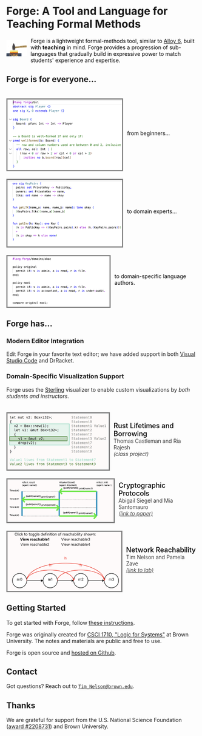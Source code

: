 <style>
.showcase {
    display: flex;
    flex-direction: column;
    flex-wrap: wrap;
}   
.example {
    color: black;
    display: flex;
    align-items:center;
    margin-top: 10px;
}
.vizimg {
    color: gray;
    float: left;
    margin-top: 10px;
    border-style: solid;
    width: 60%;
}
.logoimg {
    color: gray;
    float: left;
    margin-top: -10px;
    /* border-style: solid; */
    width: 35%;
}
.viztext {
    display: flex;
    flex-direction: column;
}
.vizlabel {
    color: black;
    float: left;
    font-weight: 500;
    font-size:large;
    margin-left: 10px;
}
.vizauthor {
    color: black;
    float: left;
    font-weight: 300;
    margin-left: 10px;
}
.viznote {
    color: black;
    float: left;
    /* font-weight: 300; */
    margin-left: 10px;
}
.vizpub {
    color: black;
    float: left;
    font-weight: 300;
    font-style:italic;
    margin-left: 10px;
}
</style>

# Forge: A Tool and Language for Teaching Formal Methods

<div class="example">
  <div class="logoimg"><img src="./img/logo_trimmed.png"/></div> 
  <div class="viztext">
    <div class="viznote">Forge is a lightweight formal-methods tool, similar to <a href="https://alloytools.org">Alloy 6</a>, built with <b>teaching</b> in mind. Forge provides a progression of sub-languages that gradually build in expressive power to match students' experience and expertise. 
    </div>
  </div>
</div>

<!-- <img src="img/logo_trimmed.png" width=30%></img> -->


## Forge is for everyone...

<div class="showcase">

<div class="example">
  <div class="vizimg"><img src="./img/ttt_vscode.png"/></div> 
  <div class="viztext">
    <div class="viznote">from beginners...</div>
  </div>
</div>

<div class="example">
  <div class="vizimg"><img src="./img/crypto_vscode.png"/></div> 
  <div class="viztext">
    <div class="viznote">to domain experts...</div>
  </div>
</div>

<div class="example">
  <div class="vizimg"><img src="./img/abac_vscode.png"/></div> 
  <div class="viztext">
    <div class="viznote">to domain-specific language authors.</div>
  </div>
</div>
</div>

## Forge has...

### Modern Editor Integration

Edit Forge in your favorite text editor; we have added support in both [Visual Studio Code](https://marketplace.visualstudio.com/items?itemName=SiddharthaPrasad.forge-language-server) and DrRacket. 

### Domain-Specific Visualization Support

Forge uses the [Sterling](https://sterling-js.github.io) visualizer to enable custom visualizations by _both students and instructors_.

<div class="showcase">

<div class="example">
  <div class="vizimg"><img src="./img/borrow-newt-custom.png"/></div>
  <div class="viztext">
    <div class="vizlabel">Rust Lifetimes and Borrowing</div>
    <div class="vizauthor">Thomas Castleman and Ria Rajesh</div>
    <div class="vizpub">(class project)</div>
  </div>
</div>

<div class="example">
  <div class="vizimg"><img src="./img/reflect-0-custom.png"/></div>
  <div class="viztext">
    <div class="vizlabel">Cryptographic Protocols</div>
    <div class="vizauthor">Abigail Siegel and Mia Santomauro</div>
    <div class="vizpub"><a href="https://cs.brown.edu/~tbn/publications/ssdnk-fest21-forge.pdf">(link to paper)</a></div>
  </div>
</div>

<div class="example">
  <div class="vizimg"><img src="./img/netlab-custom-def1.png"/></div>
  <div class="viztext">
    <div class="vizlabel">Network Reachability</div>
    <div class="vizauthor">Tim Nelson and Pamela Zave</div>
    <div class="vizpub"><a href="https://fm.csl.sri.com/SSFT23/">(link to lab)</a></div>
  </div>
</div>

</div>

## Getting Started 

To get started with Forge, follow [these instructions](https://csci1710.github.io/forge-documentation/getting-started/installation.html).

Forge was originally created for [CSCI 1710, "Logic for Systems"](https://csci1710.github.io/) at Brown University. The notes and materials are public and free to use. 

Forge is open source and [hosted on Github](http://github.com/tnelson/forge). 

## Contact 

Got questions? Reach out to [`Tim_Nelson@brown.edu`](mailto:Tim_Nelson@brown.edu). 

## Thanks 

We are grateful for support from the U.S. National Science Foundation ([award #2208731](https://www.nsf.gov/awardsearch/showAward?AWD_ID=2208731)) and Brown University.
